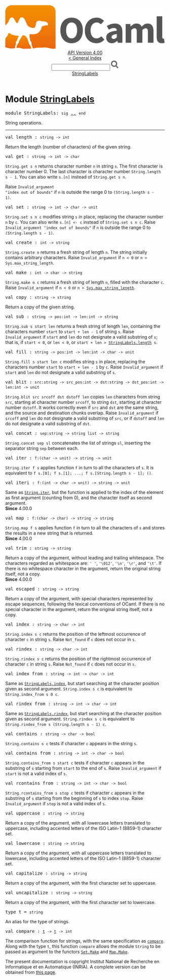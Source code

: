 <!-- ((! set title API !)) ((! set documentation !)) ((! set api !)) ((! set nobreadcrumb !)) -->
<div class="api"><header><nav class="toc brand"><a class="brand" href="https://ocaml.org/"><img src="colour-logo-gray.svg" class="svg" alt="OCaml"></a></nav><nav class="toc"><div class="toc_version"><a href="/docs" id="version-select">API Version 4.00</a></div><a href="index.html">&lt; General Index</a><div class="api_search"><input type="text" name="apisearch" id="api_search" oninput="mySearch(false);" onkeypress="this.oninput();" onclick="this.oninput();" onpaste="this.oninput();">
<img src="search_icon.svg" alt="Search" class="svg" onclick="mySearch(false)"></div>
<div id="search_results"></div><div class="toc_title"><a href="#top">StringLabels</a></div><ul></ul></nav></header>

<h1>Module <a href="type_StringLabels.html">StringLabels</a></h1>
<pre><span class="keyword">module</span> StringLabels: <code class="code"><span class="keyword">sig</span></code> <a href="StringLabels.html">..</a> <code class="code"><span class="keyword">end</span></code></pre>String operations.<br>
<hr width="100%">
<pre><span id="VALlength"><span class="keyword">val</span> length</span> : <code class="type">string -&gt; int</code></pre><div class="info">
Return the length (number of characters) of the given string.<br>
</div>
<pre><span id="VALget"><span class="keyword">val</span> get</span> : <code class="type">string -&gt; int -&gt; char</code></pre><div class="info">
<code class="code"><span class="constructor">String</span>.get s n</code> returns character number <code class="code">n</code> in string <code class="code">s</code>.
   The first character is character number 0.
   The last character is character number <code class="code"><span class="constructor">String</span>.length s - 1</code>.
   You can also write <code class="code">s.[n]</code> instead of <code class="code"><span class="constructor">String</span>.get s n</code>.
<p>

   Raise <code class="code"><span class="constructor">Invalid_argument</span> <span class="string">"index out of bounds"</span></code>
   if <code class="code">n</code> is outside the range 0 to <code class="code">(<span class="constructor">String</span>.length s - 1)</code>.<br>
</p></div>
<pre><span id="VALset"><span class="keyword">val</span> set</span> : <code class="type">string -&gt; int -&gt; char -&gt; unit</code></pre><div class="info">
<code class="code"><span class="constructor">String</span>.set s n c</code> modifies string <code class="code">s</code> in place,
   replacing the character number <code class="code">n</code> by <code class="code">c</code>.
   You can also write <code class="code">s.[n] &lt;- c</code> instead of <code class="code"><span class="constructor">String</span>.set s n c</code>.
   Raise <code class="code"><span class="constructor">Invalid_argument</span> <span class="string">"index out of bounds"</span></code>
   if <code class="code">n</code> is outside the range 0 to <code class="code">(<span class="constructor">String</span>.length s - 1)</code>.<br>
</div>
<pre><span id="VALcreate"><span class="keyword">val</span> create</span> : <code class="type">int -&gt; string</code></pre><div class="info">
<code class="code"><span class="constructor">String</span>.create n</code> returns a fresh string of length <code class="code">n</code>.
   The string initially contains arbitrary characters.
   Raise <code class="code"><span class="constructor">Invalid_argument</span></code> if <code class="code">n &lt; 0</code> or <code class="code">n &gt; <span class="constructor">Sys</span>.max_string_length</code>.<br>
</div>
<pre><span id="VALmake"><span class="keyword">val</span> make</span> : <code class="type">int -&gt; char -&gt; string</code></pre><div class="info">
<code class="code"><span class="constructor">String</span>.make n c</code> returns a fresh string of length <code class="code">n</code>,
   filled with the character <code class="code">c</code>.
   Raise <code class="code"><span class="constructor">Invalid_argument</span></code> if <code class="code">n &lt; 0</code> or <code class="code">n &gt; </code><a href="Sys.html#VALmax_string_length"><code class="code"><span class="constructor">Sys</span>.max_string_length</code></a>.<br>
</div>
<pre><span id="VALcopy"><span class="keyword">val</span> copy</span> : <code class="type">string -&gt; string</code></pre><div class="info">
Return a copy of the given string.<br>
</div>
<pre><span id="VALsub"><span class="keyword">val</span> sub</span> : <code class="type">string -&gt; pos:int -&gt; len:int -&gt; string</code></pre><div class="info">
<code class="code"><span class="constructor">String</span>.sub s start len</code> returns a fresh string of length <code class="code">len</code>,
   containing the characters number <code class="code">start</code> to <code class="code">start + len - 1</code>
   of string <code class="code">s</code>.
   Raise <code class="code"><span class="constructor">Invalid_argument</span></code> if <code class="code">start</code> and <code class="code">len</code> do not
   designate a valid substring of <code class="code">s</code>; that is, if <code class="code">start &lt; 0</code>,
   or <code class="code">len &lt; 0</code>, or <code class="code">start + len &gt; </code><a href="StringLabels.html#VALlength"><code class="code"><span class="constructor">StringLabels</span>.length</code></a><code class="code"> s</code>.<br>
</div>
<pre><span id="VALfill"><span class="keyword">val</span> fill</span> : <code class="type">string -&gt; pos:int -&gt; len:int -&gt; char -&gt; unit</code></pre><div class="info">
<code class="code"><span class="constructor">String</span>.fill s start len c</code> modifies string <code class="code">s</code> in place,
   replacing the characters number <code class="code">start</code> to <code class="code">start + len - 1</code>
   by <code class="code">c</code>.
   Raise <code class="code"><span class="constructor">Invalid_argument</span></code> if <code class="code">start</code> and <code class="code">len</code> do not
   designate a valid substring of <code class="code">s</code>.<br>
</div>
<pre><span id="VALblit"><span class="keyword">val</span> blit</span> : <code class="type">src:string -&gt; src_pos:int -&gt; dst:string -&gt; dst_pos:int -&gt; len:int -&gt; unit</code></pre><div class="info">
<code class="code"><span class="constructor">String</span>.blit src srcoff dst dstoff len</code> copies <code class="code">len</code> characters
   from string <code class="code">src</code>, starting at character number <code class="code">srcoff</code>, to
   string <code class="code">dst</code>, starting at character number <code class="code">dstoff</code>. It works
   correctly even if <code class="code">src</code> and <code class="code">dst</code> are the same string,
   and the source and destination chunks overlap.
   Raise <code class="code"><span class="constructor">Invalid_argument</span></code> if <code class="code">srcoff</code> and <code class="code">len</code> do not
   designate a valid substring of <code class="code">src</code>, or if <code class="code">dstoff</code> and <code class="code">len</code>
   do not designate a valid substring of <code class="code">dst</code>.<br>
</div>
<pre><span id="VALconcat"><span class="keyword">val</span> concat</span> : <code class="type">sep:string -&gt; string list -&gt; string</code></pre><div class="info">
<code class="code"><span class="constructor">String</span>.concat sep sl</code> concatenates the list of strings <code class="code">sl</code>,
   inserting the separator string <code class="code">sep</code> between each.<br>
</div>
<pre><span id="VALiter"><span class="keyword">val</span> iter</span> : <code class="type">f:(char -&gt; unit) -&gt; string -&gt; unit</code></pre><div class="info">
<code class="code"><span class="constructor">String</span>.iter f s</code> applies function <code class="code">f</code> in turn to all
   the characters of <code class="code">s</code>.  It is equivalent to
   <code class="code">f s.[0]; f s.[1]; ...; f s.[<span class="constructor">String</span>.length s - 1]; ()</code>.<br>
</div>
<pre><span id="VALiteri"><span class="keyword">val</span> iteri</span> : <code class="type">f:(int -&gt; char -&gt; unit) -&gt; string -&gt; unit</code></pre><div class="info">
Same as <a href="String.html#VALiter"><code class="code"><span class="constructor">String</span>.iter</code></a>, but the
   function is applied to the index of the element as first argument
   (counting from 0), and the character itself as second argument.<br>
<b>Since</b> 4.00.0<br>
</div>
<pre><span id="VALmap"><span class="keyword">val</span> map</span> : <code class="type">f:(char -&gt; char) -&gt; string -&gt; string</code></pre><div class="info">
<code class="code"><span class="constructor">String</span>.map f s</code> applies function <code class="code">f</code> in turn to all
   the characters of <code class="code">s</code> and stores the results in a new string that
   is returned.<br>
<b>Since</b> 4.00.0<br>
</div>
<pre><span id="VALtrim"><span class="keyword">val</span> trim</span> : <code class="type">string -&gt; string</code></pre><div class="info">
Return a copy of the argument, without leading and trailing whitespace.
   The characters regarded as whitespace are: <code class="code"><span class="string">' '</span></code>, <code class="code"><span class="string">'\012'</span></code>, <code class="code"><span class="string">'\n'</span></code>,
   <code class="code"><span class="string">'\r'</span></code>, and <code class="code"><span class="string">'\t'</span></code>.  If there is no whitespace character in the argument,
   return the original string itself, not a copy.<br>
<b>Since</b> 4.00.0<br>
</div>
<pre><span id="VALescaped"><span class="keyword">val</span> escaped</span> : <code class="type">string -&gt; string</code></pre><div class="info">
Return a copy of the argument, with special characters
   represented by escape sequences, following the lexical
   conventions of OCaml.  If there is no special
   character in the argument, return the original string itself,
   not a copy.<br>
</div>
<pre><span id="VALindex"><span class="keyword">val</span> index</span> : <code class="type">string -&gt; char -&gt; int</code></pre><div class="info">
<code class="code"><span class="constructor">String</span>.index s c</code> returns the position of the leftmost
   occurrence of character <code class="code">c</code> in string <code class="code">s</code>.
   Raise <code class="code"><span class="constructor">Not_found</span></code> if <code class="code">c</code> does not occur in <code class="code">s</code>.<br>
</div>
<pre><span id="VALrindex"><span class="keyword">val</span> rindex</span> : <code class="type">string -&gt; char -&gt; int</code></pre><div class="info">
<code class="code"><span class="constructor">String</span>.rindex s c</code> returns the position of the rightmost
   occurrence of character <code class="code">c</code> in string <code class="code">s</code>.
   Raise <code class="code"><span class="constructor">Not_found</span></code> if <code class="code">c</code> does not occur in <code class="code">s</code>.<br>
</div>
<pre><span id="VALindex_from"><span class="keyword">val</span> index_from</span> : <code class="type">string -&gt; int -&gt; char -&gt; int</code></pre><div class="info">
Same as <a href="StringLabels.html#VALindex"><code class="code"><span class="constructor">StringLabels</span>.index</code></a>, but start
   searching at the character position given as second argument.
   <code class="code"><span class="constructor">String</span>.index s c</code> is equivalent to <code class="code"><span class="constructor">String</span>.index_from s 0 c</code>.<br>
</div>
<pre><span id="VALrindex_from"><span class="keyword">val</span> rindex_from</span> : <code class="type">string -&gt; int -&gt; char -&gt; int</code></pre><div class="info">
Same as <a href="StringLabels.html#VALrindex"><code class="code"><span class="constructor">StringLabels</span>.rindex</code></a>, but start
   searching at the character position given as second argument.
   <code class="code"><span class="constructor">String</span>.rindex s c</code> is equivalent to
   <code class="code"><span class="constructor">String</span>.rindex_from s (<span class="constructor">String</span>.length s - 1) c</code>.<br>
</div>
<pre><span id="VALcontains"><span class="keyword">val</span> contains</span> : <code class="type">string -&gt; char -&gt; bool</code></pre><div class="info">
<code class="code"><span class="constructor">String</span>.contains s c</code> tests if character <code class="code">c</code>
   appears in the string <code class="code">s</code>.<br>
</div>
<pre><span id="VALcontains_from"><span class="keyword">val</span> contains_from</span> : <code class="type">string -&gt; int -&gt; char -&gt; bool</code></pre><div class="info">
<code class="code"><span class="constructor">String</span>.contains_from s start c</code> tests if character <code class="code">c</code>
   appears in the substring of <code class="code">s</code> starting from <code class="code">start</code> to the end
   of <code class="code">s</code>.
   Raise <code class="code"><span class="constructor">Invalid_argument</span></code> if <code class="code">start</code> is not a valid index of <code class="code">s</code>.<br>
</div>
<pre><span id="VALrcontains_from"><span class="keyword">val</span> rcontains_from</span> : <code class="type">string -&gt; int -&gt; char -&gt; bool</code></pre><div class="info">
<code class="code"><span class="constructor">String</span>.rcontains_from s stop c</code> tests if character <code class="code">c</code>
   appears in the substring of <code class="code">s</code> starting from the beginning
   of <code class="code">s</code> to index <code class="code">stop</code>.
   Raise <code class="code"><span class="constructor">Invalid_argument</span></code> if <code class="code">stop</code> is not a valid index of <code class="code">s</code>.<br>
</div>
<pre><span id="VALuppercase"><span class="keyword">val</span> uppercase</span> : <code class="type">string -&gt; string</code></pre><div class="info">
Return a copy of the argument, with all lowercase letters
   translated to uppercase, including accented letters of the ISO
   Latin-1 (8859-1) character set.<br>
</div>
<pre><span id="VALlowercase"><span class="keyword">val</span> lowercase</span> : <code class="type">string -&gt; string</code></pre><div class="info">
Return a copy of the argument, with all uppercase letters
   translated to lowercase, including accented letters of the ISO
   Latin-1 (8859-1) character set.<br>
</div>
<pre><span id="VALcapitalize"><span class="keyword">val</span> capitalize</span> : <code class="type">string -&gt; string</code></pre><div class="info">
Return a copy of the argument, with the first character set to uppercase.<br>
</div>
<pre><span id="VALuncapitalize"><span class="keyword">val</span> uncapitalize</span> : <code class="type">string -&gt; string</code></pre><div class="info">
Return a copy of the argument, with the first character set to lowercase.<br>
</div>
<pre><span id="TYPEt"><span class="keyword">type</span> <code class="type"></code>t</span> = <code class="type">string</code> </pre>
<div class="info">
An alias for the type of strings.<br>
</div>

<pre><span id="VALcompare"><span class="keyword">val</span> compare</span> : <code class="type"><a href="StringLabels.html#TYPEt">t</a> -&gt; <a href="StringLabels.html#TYPEt">t</a> -&gt; int</code></pre><div class="info">
The comparison function for strings, with the same specification as
    <a href="Pervasives.html#VALcompare"><code class="code">compare</code></a>.  Along with the type <code class="code">t</code>, this function <code class="code">compare</code>
    allows the module <code class="code"><span class="constructor">String</span></code> to be passed as argument to the functors
    <a href="Set.Make.html"><code class="code"><span class="constructor">Set</span>.<span class="constructor">Make</span></code></a> and <a href="Map.Make.html"><code class="code"><span class="constructor">Map</span>.<span class="constructor">Make</span></code></a>.<br>
</div>
<div class="copyright">The present documentation is copyright Institut National de Recherche en Informatique et en Automatique (INRIA). A complete version can be obtained from <a href="http://caml.inria.fr/pub/docs/manual-ocaml/">this page</a>.</div></div>